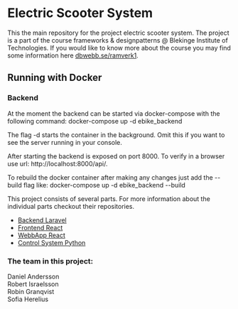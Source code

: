 # Electric Scooter System

This the main repository for the project electric scooter system. 
The project is a part of the course frameworks & designpatterns @ Blekinge Institute of Technologies.
If you would like to know more about the course you may find some information here [dbwebb.se/ramverk1](https://dbwebb.se/kurser/ramverk1-v2).

## Running with Docker

### Backend
At the moment the backend can be started via docker-compose with the following command:
    docker-compose up -d ebike_backend

The flag -d starts the container in the background. Omit this if you want to see the server running in your console.

After starting the backend is exposed on port 8000. To verify in a browser use url: http://localhost:8000/api/.

To rebuild the docker container after making any changes just add the --build flag like:
    docker-compose up -d ebike_backend --build


This project consists of several parts. For more information about the individual parts checkout their repositories.  
* [Backend Laravel](https://github.com/DMoest/eBike-backend-laravel)  
* [Frontend React](https://github.com/DMoest/eBike-frontend-react.git)  
* [WebbApp React](https://github.com/DMoest/eBike-webbapp-react.git)  
* [Control System Python](https://github.com/DMoest/eBike-controlsys-python.git)


### The team in this project:  
Daniel Andersson  
Robert Israelsson  
Robin Granqvist  
Sofia Herelius  
